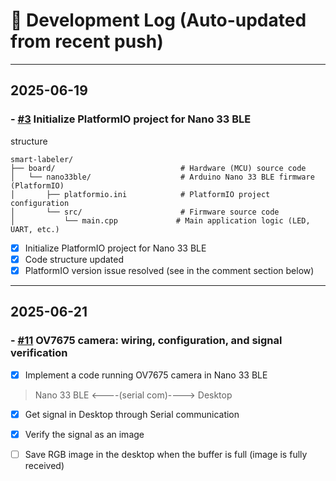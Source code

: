 # 📘 Development Log (Auto-updated from recent push)

----
## 2025-06-19
### - [#3](https://github.com/seung-gu/smart-labeler/issues/3) Initialize PlatformIO project for Nano 33 BLE
structure


```
smart-labeler/
├── board/                            # Hardware (MCU) source code
│   └── nano33ble/                    # Arduino Nano 33 BLE firmware (PlatformIO)
│       ├── platformio.ini            # PlatformIO project configuration
│       └── src/                      # Firmware source code
│           └── main.cpp             # Main application logic (LED, UART, etc.)

```

- [x] Initialize PlatformIO project for Nano 33 BLE
- [x] Code structure updated
- [x] PlatformIO version issue resolved (see in the comment section below)

----
## 2025-06-21
### - [#11](https://github.com/seung-gu/smart-labeler/issues/11) OV7675 camera: wiring, configuration, and signal verification
- [x] Implement a code running OV7675 camera in Nano 33 BLE 
> Nano 33 BLE <----(serial com)----> Desktop 

- [x] Get signal in Desktop through Serial communication
- [x] Verify the signal as an image
- [ ] Save RGB image in the desktop when the buffer is full (image is fully received)

